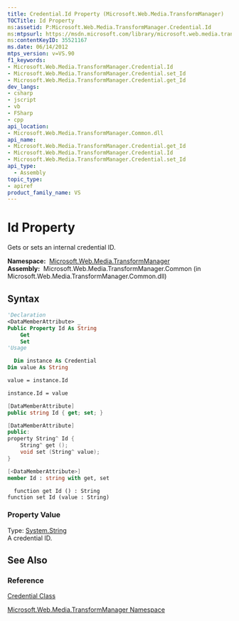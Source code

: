 ```yaml
---
title: Credential.Id Property (Microsoft.Web.Media.TransformManager)
TOCTitle: Id Property
ms:assetid: P:Microsoft.Web.Media.TransformManager.Credential.Id
ms:mtpsurl: https://msdn.microsoft.com/library/microsoft.web.media.transformmanager.credential.id(v=VS.90)
ms:contentKeyID: 35521167
ms.date: 06/14/2012
mtps_version: v=VS.90
f1_keywords:
- Microsoft.Web.Media.TransformManager.Credential.Id
- Microsoft.Web.Media.TransformManager.Credential.set_Id
- Microsoft.Web.Media.TransformManager.Credential.get_Id
dev_langs:
- csharp
- jscript
- vb
- FSharp
- cpp
api_location:
- Microsoft.Web.Media.TransformManager.Common.dll
api_name:
- Microsoft.Web.Media.TransformManager.Credential.get_Id
- Microsoft.Web.Media.TransformManager.Credential.Id
- Microsoft.Web.Media.TransformManager.Credential.set_Id
api_type:
  - Assembly
topic_type:
- apiref
product_family_name: VS
---
```


# Id Property

Gets or sets an internal credential ID.

**Namespace:**  [Microsoft.Web.Media.TransformManager](microsoft-web-media-transformmanager-namespace.md)  
**Assembly:**  Microsoft.Web.Media.TransformManager.Common (in Microsoft.Web.Media.TransformManager.Common.dll)

## Syntax

```vb
'Declaration
<DataMemberAttribute> _
Public Property Id As String
    Get
    Set
'Usage

  Dim instance As Credential
Dim value As String

value = instance.Id

instance.Id = value
```

```csharp
[DataMemberAttribute]
public string Id { get; set; }
```

```cpp
[DataMemberAttribute]
public:
property String^ Id {
    String^ get ();
    void set (String^ value);
}
```

``` fsharp
[<DataMemberAttribute>]
member Id : string with get, set
```

```jscript
  function get Id () : String
function set Id (value : String)
```

### Property Value

Type: [System.String](https://msdn.microsoft.com/library/s1wwdcbf)  
A credential ID.  

## See Also

### Reference

[Credential Class](credential-class-microsoft-web-media-transformmanager.md)

[Microsoft.Web.Media.TransformManager Namespace](microsoft-web-media-transformmanager-namespace.md)

